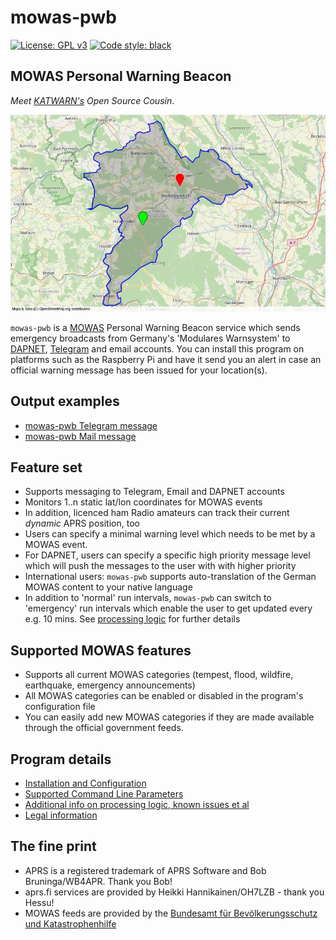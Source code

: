 # mowas-pwb

[![License: GPL v3](https://img.shields.io/badge/License-GPLv3-blue.svg)](https://www.gnu.org/licenses/gpl-3.0) [![Code style: black](https://img.shields.io/badge/code%20style-black-000000.svg)](https://github.com/psf/black)

## MOWAS Personal Warning Beacon

_Meet [KATWARN's](https://de.wikipedia.org/wiki/Katwarn) Open Source Cousin_.

![Demo](docs/img/map.jpg)

``mowas-pwb`` is a [MOWAS](https://de.wikipedia.org/wiki/MoWaS) Personal Warning Beacon service which sends emergency broadcasts from Germany's 'Modulares Warnsystem' to [DAPNET](https://www.hampager.de), [Telegram](https://www.telegram.org/) and email accounts. You can install this program on platforms such as the Raspberry Pi and have it send you an alert in case an official warning message has been issued for your location(s).

## Output examples

- [mowas-pwb Telegram message](docs/img/telegram.jpg)
- [mowas-pwb Mail message](docs/img/mail.jpg)

## Feature set

- Supports messaging to Telegram, Email and DAPNET accounts
- Monitors 1..n static lat/lon coordinates for MOWAS events
- In addition, licenced ham Radio amateurs can track their current _dynamic_ APRS position, too
- Users can specify a minimal warning level which needs to be met by a MOWAS event.
- For DAPNET, users can specify a specific high priority message level which will push the messages to the user with with higher priority
- International users: ``mowas-pwb`` supports auto-translation of the German MOWAS content to your native language
- In addition to 'normal' run intervals, ``mowas-pwb`` can switch to 'emergency' run intervals which enable the user to get updated every e.g. 10 mins. See [processing logic](docs/ADDITIONAL_INFO.md) for further details

## Supported MOWAS features

- Supports all current MOWAS categories (tempest, flood, wildfire, earthquake, emergency announcements)
- All MOWAS categories can be enabled or disabled in the program's configuration file
- You can easily add new MOWAS categories if they are made available through the official government feeds.

## Program details

- [Installation and Configuration](docs/INSTALLATION.md)
- [Supported Command Line Parameters](docs/COMMANDS.md)
- [Additional info on processing logic, known issues et al](docs/ADDITIONAL_INFO.md)
- [Legal information](docs/LEGAL.md)

## The fine print

- APRS is a registered trademark of APRS Software and Bob Bruninga/WB4APR. Thank you Bob!
- aprs.fi services are provided by Heikki Hannikainen/OH7LZB - thank you Hessu!
- MOWAS feeds are provided by the [Bundesamt für Bevölkerungsschutz und Katastrophenhilfe](https://www.bbk.bund.de/)
